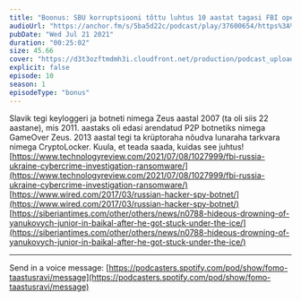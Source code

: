 ```yaml
---
title: "Boonus: SBU korruptsiooni tõttu luhtus 10 aastat tagasi FBI operatsioon Ukrainas"
audioUrl: "https://anchor.fm/s/5ba5d22c/podcast/play/37600654/https%3A%2F%2Fd3ctxlq1ktw2nl.cloudfront.net%2Fstaging%2F2021-6-21%2F1a685403-8f7d-dca8-1004-d90753869ffc.m4a"
pubDate: "Wed Jul 21 2021"
duration: "00:25:02"
size: 45.66 
cover: "https://d3t3ozftmdmh3i.cloudfront.net/production/podcast_uploaded_episode/15275939/15275939-1626879611980-24e17f456adec.jpg"
explicit: false
episode: 10
season: 1
episodeType: "bonus"
---
```


Slavik tegi keyloggeri ja botneti nimega Zeus aastal 2007 (ta oli siis 22 aastane), mis 2011. aastaks oli edasi arendatud P2P botnetiks nimega GameOver Zeus. 2013 aastal tegi ta krüptoraha nõudva lunaraha tarkvara nimega CryptoLocker. Kuula, et teada saada, kuidas see juhtus!  
[https://www.technologyreview.com/2021/07/08/1027999/fbi-russia-ukraine-cybercrime-investigation-ransomware/](https://www.technologyreview.com/2021/07/08/1027999/fbi-russia-ukraine-cybercrime-investigation-ransomware/)  
[https://www.wired.com/2017/03/russian-hacker-spy-botnet/](https://www.wired.com/2017/03/russian-hacker-spy-botnet/)  
[https://siberiantimes.com/other/others/news/n0788-hideous-drowning-of-yanukovych-junior-in-baikal-after-he-got-stuck-under-the-ice/](https://siberiantimes.com/other/others/news/n0788-hideous-drowning-of-yanukovych-junior-in-baikal-after-he-got-stuck-under-the-ice/)  
  
---   
  
Send in a voice message: [https://podcasters.spotify.com/pod/show/fomo-taastusravi/message](https://podcasters.spotify.com/pod/show/fomo-taastusravi/message)